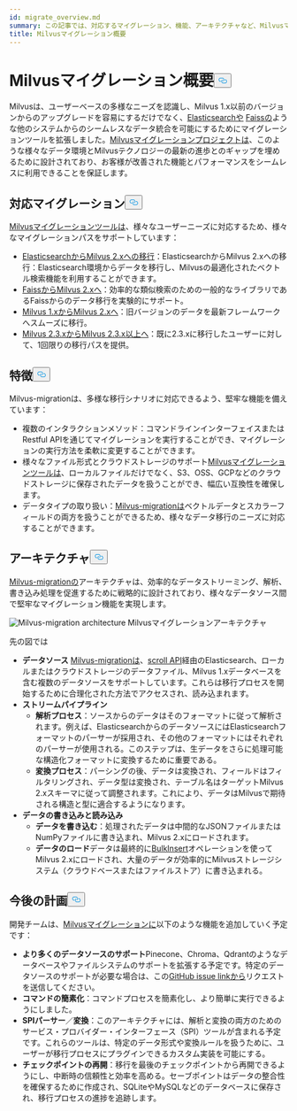 ```yaml
---
id: migrate_overview.md
summary: この記事では、対応するマイグレーション、機能、アーキテクチャなど、Milvusマイグレーションツールの概要を説明します。
title: Milvusマイグレーション概要
---
```

<h1 id="Milvus-Migration-Overview" class="common-anchor-header">Milvusマイグレーション概要<button data-href="#Milvus-Migration-Overview" class="anchor-icon" translate="no">
      <svg translate="no"
        aria-hidden="true"
        focusable="false"
        height="20"
        version="1.1"
        viewBox="0 0 16 16"
        width="16"
      >
        <path
          fill="#0092E4"
          fill-rule="evenodd"
          d="M4 9h1v1H4c-1.5 0-3-1.69-3-3.5S2.55 3 4 3h4c1.45 0 3 1.69 3 3.5 0 1.41-.91 2.72-2 3.25V8.59c.58-.45 1-1.27 1-2.09C10 5.22 8.98 4 8 4H4c-.98 0-2 1.22-2 2.5S3 9 4 9zm9-3h-1v1h1c1 0 2 1.22 2 2.5S13.98 12 13 12H9c-.98 0-2-1.22-2-2.5 0-.83.42-1.64 1-2.09V6.25c-1.09.53-2 1.84-2 3.25C6 11.31 7.55 13 9 13h4c1.45 0 3-1.69 3-3.5S14.5 6 13 6z"
        ></path>
      </svg>
    </button></h1><p>Milvusは、ユーザーベースの多様なニーズを認識し、Milvus 1.x以前のバージョンからのアップグレードを容易にするだけでなく、<a href="https://www.elastic.co/guide/en/elasticsearch/reference/current/elasticsearch-intro.html">Elasticsearchや</a> <a href="https://github.com/facebookresearch/faiss">Faissの</a>ような他のシステムからのシームレスなデータ統合を可能にするためにマイグレーションツールを拡張しました。<a href="https://github.com/zilliztech/milvus-migration">Milvusマイグレーションプロジェクトは</a>、このような様々なデータ環境とMilvusテクノロジーの最新の進歩とのギャップを埋めるために設計されており、お客様が改善された機能とパフォーマンスをシームレスに利用できることを保証します。</p>
<h2 id="Supported-migrations" class="common-anchor-header">対応マイグレーション<button data-href="#Supported-migrations" class="anchor-icon" translate="no">
      <svg translate="no"
        aria-hidden="true"
        focusable="false"
        height="20"
        version="1.1"
        viewBox="0 0 16 16"
        width="16"
      >
        <path
          fill="#0092E4"
          fill-rule="evenodd"
          d="M4 9h1v1H4c-1.5 0-3-1.69-3-3.5S2.55 3 4 3h4c1.45 0 3 1.69 3 3.5 0 1.41-.91 2.72-2 3.25V8.59c.58-.45 1-1.27 1-2.09C10 5.22 8.98 4 8 4H4c-.98 0-2 1.22-2 2.5S3 9 4 9zm9-3h-1v1h1c1 0 2 1.22 2 2.5S13.98 12 13 12H9c-.98 0-2-1.22-2-2.5 0-.83.42-1.64 1-2.09V6.25c-1.09.53-2 1.84-2 3.25C6 11.31 7.55 13 9 13h4c1.45 0 3-1.69 3-3.5S14.5 6 13 6z"
        ></path>
      </svg>
    </button></h2><p><a href="https://github.com/zilliztech/milvus-migration">Milvusマイグレーションツールは</a>、様々なユーザーニーズに対応するため、様々なマイグレーションパスをサポートしています：</p>
<ul>
<li><a href="/docs/ja/es2m.md">ElasticsearchからMilvus 2.xへの移行</a>：ElasticsearchからMilvus 2.xへの移行：Elasticsearch環境からデータを移行し、Milvusの最適化されたベクトル検索機能を利用することができます。</li>
<li><a href="/docs/ja/f2m.md">FaissからMilvus 2.xへ</a>：効率的な類似検索のための一般的なライブラリであるFaissからのデータ移行を実験的にサポート。</li>
<li><a href="/docs/ja/m2m.md">Milvus 1.xからMilvus 2.xへ</a>：旧バージョンのデータを最新フレームワークへスムーズに移行。</li>
<li><a href="/docs/ja/from-m2x.md">Milvus 2.3.xからMilvus 2.3.x以上へ</a>：既に2.3.xに移行したユーザーに対して、1回限りの移行パスを提供。</li>
</ul>
<h2 id="Features" class="common-anchor-header">特徴<button data-href="#Features" class="anchor-icon" translate="no">
      <svg translate="no"
        aria-hidden="true"
        focusable="false"
        height="20"
        version="1.1"
        viewBox="0 0 16 16"
        width="16"
      >
        <path
          fill="#0092E4"
          fill-rule="evenodd"
          d="M4 9h1v1H4c-1.5 0-3-1.69-3-3.5S2.55 3 4 3h4c1.45 0 3 1.69 3 3.5 0 1.41-.91 2.72-2 3.25V8.59c.58-.45 1-1.27 1-2.09C10 5.22 8.98 4 8 4H4c-.98 0-2 1.22-2 2.5S3 9 4 9zm9-3h-1v1h1c1 0 2 1.22 2 2.5S13.98 12 13 12H9c-.98 0-2-1.22-2-2.5 0-.83.42-1.64 1-2.09V6.25c-1.09.53-2 1.84-2 3.25C6 11.31 7.55 13 9 13h4c1.45 0 3-1.69 3-3.5S14.5 6 13 6z"
        ></path>
      </svg>
    </button></h2><p>Milvus-migrationは、多様な移行シナリオに対応できるよう、堅牢な機能を備えています：</p>
<ul>
<li>複数のインタラクションメソッド：コマンドラインインターフェイスまたはRestful APIを通じてマイグレーションを実行することができ、マイグレーションの実行方法を柔軟に変更することができます。</li>
<li>様々なファイル形式とクラウドストレージのサポート<a href="https://github.com/zilliztech/milvus-migration">Milvusマイグレーションツールは</a>、ローカルファイルだけでなく、S3、OSS、GCPなどのクラウドストレージに保存されたデータを扱うことができ、幅広い互換性を確保します。</li>
<li>データタイプの取り扱い：<a href="https://github.com/zilliztech/milvus-migration">Milvus-migrationは</a>ベクトルデータとスカラーフィールドの両方を扱うことができるため、様々なデータ移行のニーズに対応することができます。</li>
</ul>
<h2 id="Architecture" class="common-anchor-header">アーキテクチャ<button data-href="#Architecture" class="anchor-icon" translate="no">
      <svg translate="no"
        aria-hidden="true"
        focusable="false"
        height="20"
        version="1.1"
        viewBox="0 0 16 16"
        width="16"
      >
        <path
          fill="#0092E4"
          fill-rule="evenodd"
          d="M4 9h1v1H4c-1.5 0-3-1.69-3-3.5S2.55 3 4 3h4c1.45 0 3 1.69 3 3.5 0 1.41-.91 2.72-2 3.25V8.59c.58-.45 1-1.27 1-2.09C10 5.22 8.98 4 8 4H4c-.98 0-2 1.22-2 2.5S3 9 4 9zm9-3h-1v1h1c1 0 2 1.22 2 2.5S13.98 12 13 12H9c-.98 0-2-1.22-2-2.5 0-.83.42-1.64 1-2.09V6.25c-1.09.53-2 1.84-2 3.25C6 11.31 7.55 13 9 13h4c1.45 0 3-1.69 3-3.5S14.5 6 13 6z"
        ></path>
      </svg>
    </button></h2><p><a href="https://github.com/zilliztech/milvus-migration">Milvus-migrationの</a>アーキテクチャは、効率的なデータストリーミング、解析、書き込み処理を促進するために戦略的に設計されており、様々なデータソース間で堅牢なマイグレーション機能を実現します。</p>
<p>
  
   <span class="img-wrapper"> <img translate="no" src="/docs/v2.5.x/assets/milvus-migration-architecture.jpeg" alt="Milvus-migration architecture" class="doc-image" id="milvus-migration-architecture" />
   </span> <span class="img-wrapper"> <span>Milvusマイグレーションアーキテクチャ</span> </span></p>
<p>先の図では</p>
<ul>
<li><strong>データソース</strong> <a href="https://github.com/zilliztech/milvus-migration">Milvus-migrationは</a>、<a href="https://www.elastic.co/guide/en/elasticsearch/reference/current/scroll-api.html">scroll API</a>経由のElasticsearch、ローカルまたはクラウドストレージのデータファイル、Milvus 1.xデータベースを含む複数のデータソースをサポートしています。これらは移行プロセスを開始するために合理化された方法でアクセスされ、読み込まれます。</li>
<li><strong>ストリームパイプライン</strong><ul>
<li><strong>解析プロセス</strong>：ソースからのデータはそのフォーマットに従って解析されます。例えば、ElasticsearchからのデータソースにはElasticsearchフォーマットのパーサーが採用され、その他のフォーマットにはそれぞれのパーサーが使用される。このステップは、生データをさらに処理可能な構造化フォーマットに変換するために重要である。</li>
<li><strong>変換プロセス</strong>：パーシングの後、データは変換され、フィールドはフィルタリングされ、データ型は変換され、テーブル名はターゲットMilvus 2.xスキーマに従って調整されます。これにより、データはMilvusで期待される構造と型に適合するようになります。</li>
</ul></li>
<li><strong>データの書き込みと読み込み</strong><ul>
<li><strong>データを書き込む</strong>：処理されたデータは中間的なJSONファイルまたはNumPyファイルに書き込まれ、Milvus 2.xにロードされます。</li>
<li><strong>データのロード</strong>データは最終的に<a href="https://milvus.io/api-reference/pymilvus/v2.4.x/ORM/utility/do_bulk_insert.md">BulkInsert</a>オペレーションを使ってMilvus 2.xにロードされ、大量のデータが効率的にMilvusストレージシステム（クラウドベースまたはファイルストア）に書き込まれる。</li>
</ul></li>
</ul>
<h2 id="Future-plans" class="common-anchor-header">今後の計画<button data-href="#Future-plans" class="anchor-icon" translate="no">
      <svg translate="no"
        aria-hidden="true"
        focusable="false"
        height="20"
        version="1.1"
        viewBox="0 0 16 16"
        width="16"
      >
        <path
          fill="#0092E4"
          fill-rule="evenodd"
          d="M4 9h1v1H4c-1.5 0-3-1.69-3-3.5S2.55 3 4 3h4c1.45 0 3 1.69 3 3.5 0 1.41-.91 2.72-2 3.25V8.59c.58-.45 1-1.27 1-2.09C10 5.22 8.98 4 8 4H4c-.98 0-2 1.22-2 2.5S3 9 4 9zm9-3h-1v1h1c1 0 2 1.22 2 2.5S13.98 12 13 12H9c-.98 0-2-1.22-2-2.5 0-.83.42-1.64 1-2.09V6.25c-1.09.53-2 1.84-2 3.25C6 11.31 7.55 13 9 13h4c1.45 0 3-1.69 3-3.5S14.5 6 13 6z"
        ></path>
      </svg>
    </button></h2><p>開発チームは、<a href="https://github.com/zilliztech/milvus-migration">Milvusマイグレーションに</a>以下のような機能を追加していく予定です：</p>
<ul>
<li><strong>より多くのデータソースのサポート</strong>Pinecone、Chroma、Qdrantのようなデータベースやファイルシステムのサポートを拡張する予定です。特定のデータソースのサポートが必要な場合は、この<a href="https://github.com/zilliztech/milvus-migration/issues">GitHub issue linkから</a>リクエストを送信してください。</li>
<li><strong>コマンドの簡素化</strong>：コマンドプロセスを簡素化し、より簡単に実行できるようにしました。</li>
<li><strong>SPIパーサー</strong>／<strong>変換</strong>：このアーキテクチャには、解析と変換の両方のためのサービス・プロバイダー・インターフェース（SPI）ツールが含まれる予定です。これらのツールは、特定のデータ形式や変換ルールを扱うために、ユーザーが移行プロセスにプラグインできるカスタム実装を可能にする。</li>
<li><strong>チェックポイントの再開</strong>：移行を最後のチェックポイントから再開できるようにし、中断時の信頼性と効率を高める。セーブポイントはデータの整合性を確保するために作成され、SQLiteやMySQLなどのデータベースに保存され、移行プロセスの進捗を追跡します。</li>
</ul>
